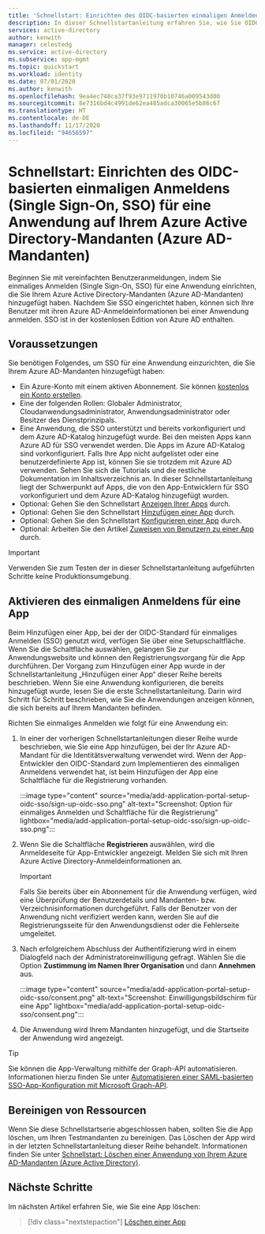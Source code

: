 ```yaml
---
title: 'Schnellstart: Einrichten des OIDC-basierten einmaligen Anmeldens (Single Sign-On, SSO) für eine Anwendung auf Ihrem Azure Active Directory-Mandanten (Azure AD-Mandanten)'
description: In dieser Schnellstartanleitung erfahren Sie, wie Sie OIDC-basiertes einmaliges Anmelden (Single Sign-On, SSO) für eine Anwendung auf Ihrem Azure Active Directory-Mandanten (Azure AD-Mandanten) einrichten.
services: active-directory
author: kenwith
manager: celestedg
ms.service: active-directory
ms.subservice: app-mgmt
ms.topic: quickstart
ms.workload: identity
ms.date: 07/01/2020
ms.author: kenwith
ms.openlocfilehash: 9ea4ec748ca37f93e9711970b10746a009543d00
ms.sourcegitcommit: 8e7316bd4c4991de62ea485adca30065e5b86c67
ms.translationtype: HT
ms.contentlocale: de-DE
ms.lasthandoff: 11/17/2020
ms.locfileid: "94656597"
---
```

# <a name="quickstart-set-up-oidc-based-single-sign-on-sso-for-an-application-in-your-azure-active-directory-azure-ad-tenant"></a>Schnellstart: Einrichten des OIDC-basierten einmaligen Anmeldens (Single Sign-On, SSO) für eine Anwendung auf Ihrem Azure Active Directory-Mandanten (Azure AD-Mandanten)

Beginnen Sie mit vereinfachten Benutzeranmeldungen, indem Sie einmaliges Anmelden (Single Sign-On, SSO) für eine Anwendung einrichten, die Sie Ihrem Azure Active Directory-Mandanten (Azure AD-Mandanten) hinzugefügt haben. Nachdem Sie SSO eingerichtet haben, können sich Ihre Benutzer mit ihren Azure AD-Anmeldeinformationen bei einer Anwendung anmelden. SSO ist in der kostenlosen Edition von Azure AD enthalten.

## <a name="prerequisites"></a>Voraussetzungen

Sie benötigen Folgendes, um SSO für eine Anwendung einzurichten, die Sie Ihrem Azure AD-Mandanten hinzugefügt haben:

- Ein Azure-Konto mit einem aktiven Abonnement. Sie können [kostenlos ein Konto erstellen](https://azure.microsoft.com/free/?WT.mc_id=A261C142F).
- Eine der folgenden Rollen: Globaler Administrator, Cloudanwendungsadministrator, Anwendungsadministrator oder Besitzer des Dienstprinzipals.
- Eine Anwendung, die SSO unterstützt und bereits vorkonfiguriert und dem Azure AD-Katalog hinzugefügt wurde. Bei den meisten Apps kann Azure AD für SSO verwendet werden. Die Apps im Azure AD-Katalog sind vorkonfiguriert. Falls Ihre App nicht aufgelistet oder eine benutzerdefinierte App ist, können Sie sie trotzdem mit Azure AD verwenden. Sehen Sie sich die Tutorials und die restliche Dokumentation im Inhaltsverzeichnis an. In dieser Schnellstartanleitung liegt der Schwerpunkt auf Apps, die von den App-Entwicklern für SSO vorkonfiguriert und dem Azure AD-Katalog hinzugefügt wurden.
- Optional: Gehen Sie den Schnellstart [Anzeigen Ihrer Apps](view-applications-portal.md) durch.
- Optional: Gehen Sie den Schnellstart [Hinzufügen einer App](add-application-portal.md) durch.
- Optional: Gehen Sie den Schnellstart [Konfigurieren einer App](add-application-portal-configure.md) durch.
- Optional: Arbeiten Sie den Artikel [Zuweisen von Benutzern zu einer App](add-application-portal-assign-users.md) durch.

>[!IMPORTANT]
>Verwenden Sie zum Testen der in dieser Schnellstartanleitung aufgeführten Schritte keine Produktionsumgebung.

## <a name="enable-single-sign-on-for-an-app"></a>Aktivieren des einmaligen Anmeldens für eine App

Beim Hinzufügen einer App, bei der der OIDC-Standard für einmaliges Anmelden (SSO) genutzt wird, verfügen Sie über eine Setupschaltfläche. Wenn Sie die Schaltfläche auswählen, gelangen Sie zur Anwendungswebsite und können den Registrierungsvorgang für die App durchführen. Der Vorgang zum Hinzufügen einer App wurde in der Schnellstartanleitung „Hinzufügen einer App“ dieser Reihe bereits beschrieben. Wenn Sie eine Anwendung konfigurieren, die bereits hinzugefügt wurde, lesen Sie die erste Schnellstartanleitung. Darin wird Schritt für Schritt beschrieben, wie Sie die Anwendungen anzeigen können, die sich bereits auf Ihrem Mandanten befinden. 

Richten Sie einmaliges Anmelden wie folgt für eine Anwendung ein:

1. In einer der vorherigen Schnellstartanleitungen dieser Reihe wurde beschrieben, wie Sie eine App hinzufügen, bei der Ihr Azure AD-Mandant für die Identitätsverwaltung verwendet wird. Wenn der App-Entwickler den OIDC-Standard zum Implementieren des einmaligen Anmeldens verwendet hat, ist beim Hinzufügen der App eine Schaltfläche für die Registrierung vorhanden. 

    :::image type="content" source="media/add-application-portal-setup-oidc-sso/sign-up-oidc-sso.png" alt-text="Screenshot: Option für einmaliges Anmelden und Schaltfläche für die Registrierung" lightbox="media/add-application-portal-setup-oidc-sso/sign-up-oidc-sso.png":::


2. Wenn Sie die Schaltfläche **Registrieren** auswählen, wird die Anmeldeseite für App-Entwickler angezeigt. Melden Sie sich mit Ihren Azure Active Directory-Anmeldeinformationen an. 

   > [!IMPORTANT]
    > Falls Sie bereits über ein Abonnement für die Anwendung verfügen, wird eine Überprüfung der Benutzerdetails und Mandanten- bzw. Verzeichnisinformationen durchgeführt. Falls der Benutzer von der Anwendung nicht verifiziert werden kann, werden Sie auf die Registrierungsseite für den Anwendungsdienst oder die Fehlerseite umgeleitet.

3. Nach erfolgreichem Abschluss der Authentifizierung wird in einem Dialogfeld nach der Administratoreinwilligung gefragt. Wählen Sie die Option **Zustimmung im Namen Ihrer Organisation** und dann **Annehmen** aus. 

    :::image type="content" source="media/add-application-portal-setup-oidc-sso/consent.png" alt-text="Screenshot: Einwilligungsbildschirm für eine App" lightbox="media/add-application-portal-setup-oidc-sso/consent.png":::

4. Die Anwendung wird Ihrem Mandanten hinzugefügt, und die Startseite der Anwendung wird angezeigt.


> [!TIP]
> Sie können die App-Verwaltung mithilfe der Graph-API automatisieren. Informationen hierzu finden Sie unter [Automatisieren einer SAML-basierten SSO-App-Konfiguration mit Microsoft Graph-API](/graph/application-saml-sso-configure-api).


## <a name="clean-up-resources"></a>Bereinigen von Ressourcen

Wenn Sie diese Schnellstartserie abgeschlossen haben, sollten Sie die App löschen, um Ihren Testmandanten zu bereinigen. Das Löschen der App wird in der letzten Schnellstartanleitung dieser Reihe behandelt. Informationen finden Sie unter [Schnellstart: Löschen einer Anwendung von Ihrem Azure AD-Mandanten (Azure Active Directory)](delete-application-portal.md).

## <a name="next-steps"></a>Nächste Schritte

Im nächsten Artikel erfahren Sie, wie Sie eine App löschen:
> [!div class="nextstepaction"]
> [Löschen einer App](delete-application-portal.md)